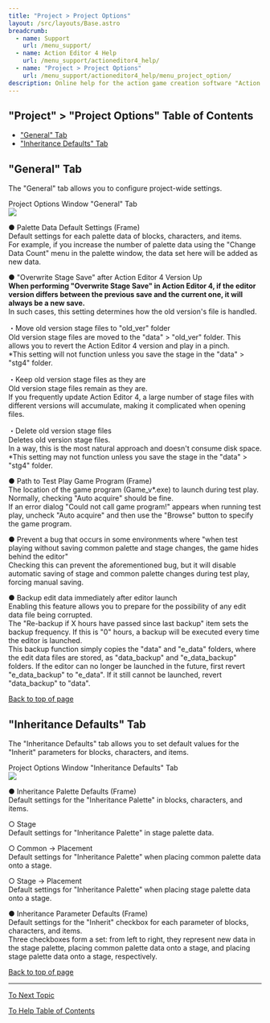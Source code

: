 ```yaml
---
title: "Project > Project Options"
layout: /src/layouts/Base.astro
breadcrumb:
  - name: Support
    url: /menu_support/
  - name: Action Editor 4 Help
    url: /menu_support/actioneditor4_help/
  - name: "Project > Project Options"
    url: /menu_support/actioneditor4_help/menu_project_option/
description: Online help for the action game creation software "Action Editor 4". "Project > Project Options" is a page within "Omoshiro Game Shrine".
---
```


<a name="TOP"></a>

## "Project" > "Project Options" Table of Contents

- ["General" Tab](#ZENPAN)
- ["Inheritance Defaults" Tab](#KEISHOU)

<a name="ZENPAN"></a>

## "General" Tab

The "General" tab allows you to configure project-wide settings.  
  
Project Options Window "General" Tab  
![](/menu_support/actioneditor4_help/menu_project_option/ProjectOption1.jpg)  
  
● Palette Data Default Settings (Frame)  
Default settings for each palette data of blocks, characters, and items.  
For example, if you increase the number of palette data using the "Change Data Count" menu in the palette window, the data set here will be added as new data.  
  
● "Overwrite Stage Save" after Action Editor 4 Version Up  
**When performing "Overwrite Stage Save" in Action Editor 4, if the editor version differs between the previous save and the current one, it will always be a new save.**  
In such cases, this setting determines how the old version's file is handled.  
  
・Move old version stage files to "old_ver" folder  
Old version stage files are moved to the "data" > "old_ver" folder. This allows you to revert the Action Editor 4 version and play in a pinch.  
*This setting will not function unless you save the stage in the "data" > "stg4" folder.  
  
・Keep old version stage files as they are  
Old version stage files remain as they are.  
If you frequently update Action Editor 4, a large number of stage files with different versions will accumulate, making it complicated when opening files.  
  
・Delete old version stage files  
Deletes old version stage files.  
In a way, this is the most natural approach and doesn't consume disk space.  
*This setting may not function unless you save the stage in the "data" > "stg4" folder.  
  
● Path to Test Play Game Program (Frame)  
The location of the game program (Game_v*.exe) to launch during test play.  
Normally, checking "Auto acquire" should be fine.  
If an error dialog "Could not call game program!" appears when running test play, uncheck "Auto acquire" and then use the "Browse" button to specify the game program.  
  
● Prevent a bug that occurs in some environments where "when test playing without saving common palette and stage changes, the game hides behind the editor"  
Checking this can prevent the aforementioned bug, but it will disable automatic saving of stage and common palette changes during test play, forcing manual saving.  
  
● Backup edit data immediately after editor launch  
Enabling this feature allows you to prepare for the possibility of any edit data file being corrupted.  
The "Re-backup if X hours have passed since last backup" item sets the backup frequency. If this is "0" hours, a backup will be executed every time the editor is launched.  
This backup function simply copies the "data" and "e_data" folders, where the edit data files are stored, as "data_backup" and "e_data_backup" folders. If the editor can no longer be launched in the future, first revert "e_data_backup" to "e_data". If it still cannot be launched, revert "data_backup" to "data".  

[Back to top of page](#TOP)

<a name="KEISHOU"></a>

## "Inheritance Defaults" Tab

The "Inheritance Defaults" tab allows you to set default values for the "Inherit" parameters for blocks, characters, and items.  
  
Project Options Window "Inheritance Defaults" Tab  
![](/menu_support/actioneditor4_help/menu_project_option/ProjectOption2.jpg)  
  
● Inheritance Palette Defaults (Frame)  
Default settings for the "Inheritance Palette" in blocks, characters, and items.  
  
○ Stage  
Default settings for "Inheritance Palette" in stage palette data.  
  
○ Common → Placement  
Default settings for "Inheritance Palette" when placing common palette data onto a stage.  
  
○ Stage → Placement  
Default settings for "Inheritance Palette" when placing stage palette data onto a stage.  
  
● Inheritance Parameter Defaults (Frame)  
Default settings for the "Inherit" checkbox for each parameter of blocks, characters, and items.  
Three checkboxes form a set: from left to right, they represent new data in the stage palette, placing common palette data onto a stage, and placing stage palette data onto a stage, respectively.  

[Back to top of page](#TOP)

---

  

[To Next Topic](/en/menu_support/actioneditor4_help/menu_others_bmpconvert/)

[To Help Table of Contents](/en/menu_support/actioneditor4_help/)